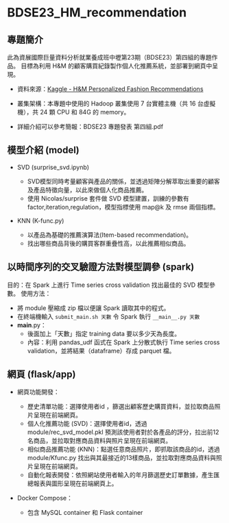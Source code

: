# BDSE23_HM_recommendation

## 專題簡介
此為資展國際巨量資料分析就業養成班中壢第23期（BDSE23）第四組的專題作品。
目標為利用 H&M 的顧客購買紀錄製作個人化推薦系統，並部署到網頁中呈現。

- 資料來源：[Kaggle - H&M Personalized Fashion Recommendations](https://www.kaggle.com/competitions/h-and-m-personalized-fashion-recommendations)

- 叢集架構：本專題中使用的 Hadoop 叢集使用 7 台實體主機（共 16 台虛擬機），共 24 顆 CPU 和 84G 的 memory。
- 詳細介紹可以參考簡報：BDSE23 專題發表 第四組.pdf 

## 模型介紹 (model)
- SVD (surprise_svd.ipynb)
  - SVD模型同時考量顧客與產品的關係，並透過矩陣分解萃取出重要的顧客及產品特徵向量，以此來做個人化商品推薦。
  - 使用 Nicolas/surprise 套件做 SVD 模型建置，訓練的參數有factor,iteration,regulation，模型指標使用 map@k 及 rmse 兩個指標。

- KNN (K-func.py)
  - 以產品為基礎的推薦演算法(Item-based recommendation)。
  - 找出哪些商品背後的購買客群重疊性高，以此推薦相似商品。


## 以時間序列的交叉驗證方法對模型調參 (spark)
目的：在 Spark 上進行 Time series cross validation 找出最佳的 SVD 模型參數。
使用方法：
- 將 module 壓縮成 zip 檔以便讓 Spark 讀取其中的程式。
- 在終端機輸入 `submit_main.sh 天數` 令 Spark 執行 `__main__.py 天數`
- __main__.py：
  - 後面加上「天數」指定 training data 要以多少天為長度。
  - 內容：利用 pandas_udf 函式在 Spark 上分散式執行 Time series cross validation，並將結果（dataframe）存成 parquet 檔。

## 網頁 (flask/app)
- 網頁功能開發：
  - 歷史清單功能：選擇使用者id ，篩選出顧客歷史購買資料，並拉取商品照片呈現在前端網頁。
  - 個人化推薦功能 (SVD)：選擇使用者id，透過 module/rec_svd_model.pkl 預測該使用者對於各產品的評分，拉出前12名商品，並拉取對應商品資料與照片呈現在前端網頁。
  - 相似商品推薦功能 (KNN)：點選任意商品照片，即抓取該商品的id，透過 module/Kfunc.py 找出與其最接近的13樣商品，並拉取對應商品資料與照片呈現在前端網頁。
  - 自動化報表開發：依照網站使用者輸入的年月篩選歷史訂單數據，產生匯總報表與圖形呈現在前端網頁上。

- Docker Compose：
  - 包含 MySQL container 和 Flask container
